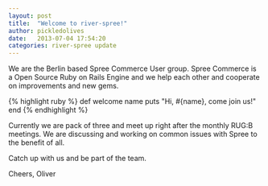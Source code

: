 ```yaml
---
layout: post
title:  "Welcome to river-spree!"
author: pickledolives 
date:   2013-07-04 17:54:20
categories: river-spree update
---
```


We are the Berlin based Spree Commerce User group. Spree Commerce is a Open Source Ruby on Rails Engine and we help each other and cooperate on improvements and new gems.

{% highlight ruby %}
def welcome name
  puts "Hi, #{name}, come join us!"
end
{% endhighlight %}

Currently we are pack of three and meet up right after the monthly RUG:B meetings. We are discussing and working on common issues with Spree to the benefit of all.

Catch up with us and be part of the team.

Cheers, Oliver
